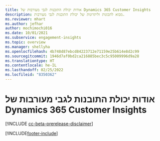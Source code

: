 ```yaml
---
title: אודות יכולת התובנות לגבי מעורבות של Dynamics 365 Customer Insights
description: מבוא לתכונות וליתרונות של יכולת התובנות לגבי מעורבות.
ms.reviewer: mhart
ms.author: jefhar
author: mochimochi016
ms.date: 10/01/2021
ms.subservice: engagement-insights
ms.topic: overview
ms.manager: shellyha
ms.openlocfilehash: 4b748d87ebcd84223712e71159e25b614e8d2c99
ms.sourcegitcommit: 1946d7af0bd2ca216885bec3c5c95009996d9a28
ms.translationtype: HT
ms.contentlocale: he-IL
ms.lasthandoff: 02/25/2022
ms.locfileid: "8350362"
---
```

# <a name="about-dynamics-365-customer-insights-engagement-insights-capability"></a>אודות יכולת התובנות לגבי מעורבות של Dynamics 365 Customer Insights 

[!INCLUDE [cc-beta-prerelease-disclaimer](includes/cc-beta-prerelease-disclaimer.md)]

[!INCLUDE[footer-include](../includes/footer-banner.md)]
